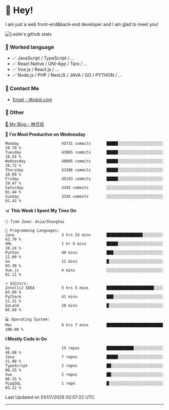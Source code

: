 # 👋 Hey!

I am just a web front-end&back-end developer and I am glad to meet you!

![Leslie's github stats](https://github-readme-stats.vercel.app/api?username=unsafe-ptr&&show_icons=true&&title_color=1abc9c&&icon_color=1abc9c)


### 📝 Worked language

- ✅ JavaScript / TypeScript / ...
- ✅ React Native / UNI-App / Taro / ...
- ✅ Vue.js / React.js / ...
- ✅ Node.js / PHP / NestJS / JAVA / GO / PYTHON / ...

### 📮 Contact Me

- [Email - i#iobiji.com](mailto:i@iobiji.com)


### 🤪 Other

[📌 My Blog - 林尽欢](https://iobiji.com)

<!--START_SECTION:waka-->
📅 **I'm Most Productive on Wednesday** 

```text
Monday                   45731 commits       █████░░░░░░░░░░░░░░░░░░░░   19.70 % 
Tuesday                  43065 commits       █████░░░░░░░░░░░░░░░░░░░░   18.55 % 
Wednesday                48095 commits       █████░░░░░░░░░░░░░░░░░░░░   20.72 % 
Thursday                 43396 commits       █████░░░░░░░░░░░░░░░░░░░░   18.69 % 
Friday                   45193 commits       █████░░░░░░░░░░░░░░░░░░░░   19.47 % 
Saturday                 3345 commits        ░░░░░░░░░░░░░░░░░░░░░░░░░   01.44 % 
Sunday                   3326 commits        ░░░░░░░░░░░░░░░░░░░░░░░░░   01.43 % 
```


📊 **This Week I Spent My Time On** 

```text
🕑︎ Time Zone: Asia/Shanghai

💬 Programming Languages: 
Java                     3 hrs 53 mins       ████████████████░░░░░░░░░   63.70 % 
XML                      1 hr 6 mins         █████░░░░░░░░░░░░░░░░░░░░   18.24 % 
Python                   40 mins             ███░░░░░░░░░░░░░░░░░░░░░░   11.09 % 
Go                       12 mins             █░░░░░░░░░░░░░░░░░░░░░░░░   03.30 % 
Vue.js                   4 mins              ░░░░░░░░░░░░░░░░░░░░░░░░░   01.11 % 

🔥 Editors: 
IntelliJ IDEA            5 hrs 5 mins        █████████████████████░░░░   83.09 % 
PyCharm                  41 mins             ███░░░░░░░░░░░░░░░░░░░░░░   11.31 % 
GoLand                   20 mins             █░░░░░░░░░░░░░░░░░░░░░░░░   05.60 % 

💻 Operating System: 
Mac                      6 hrs 7 mins        █████████████████████████   100.00 % 
```

**I Mostly Code in Go** 

```text
Go                       15 repos            ████████████░░░░░░░░░░░░░   46.88 % 
Java                     7 repos             █████░░░░░░░░░░░░░░░░░░░░   21.88 % 
TypeScript               2 repos             ██░░░░░░░░░░░░░░░░░░░░░░░   06.25 % 
Vue                      2 repos             ██░░░░░░░░░░░░░░░░░░░░░░░   06.25 % 
PLpgSQL                  1 repo              █░░░░░░░░░░░░░░░░░░░░░░░░   03.12 % 
```




 Last Updated on 01/07/2025 02:07:22 UTC
<!--END_SECTION:waka-->
---
